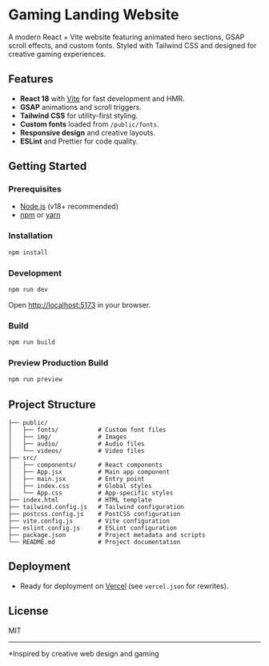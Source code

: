 # Gaming Landing Website

A modern React + Vite website featuring animated hero sections, GSAP scroll effects, and custom fonts. Styled with Tailwind CSS and designed for creative gaming experiences.

## Features

- **React 18** with [Vite](https://vitejs.dev/) for fast development and HMR.
- **GSAP** animations and scroll triggers.
- **Tailwind CSS** for utility-first styling.
- **Custom fonts** loaded from `/public/fonts`.
- **Responsive design** and creative layouts.
- **ESLint** and Prettier for code quality.

## Getting Started

### Prerequisites

- [Node.js](https://nodejs.org/) (v18+ recommended)
- [npm](https://www.npmjs.com/) or [yarn](https://yarnpkg.com/)

### Installation

```sh
npm install
```

### Development

```sh
npm run dev
```
Open [http://localhost:5173](http://localhost:5173) in your browser.

### Build

```sh
npm run build
```

### Preview Production Build

```sh
npm run preview
```

## Project Structure

```
├── public/
│   ├── fonts/           # Custom font files
│   ├── img/             # Images
│   ├── audio/           # Audio files
│   └── videos/          # Video files
├── src/
│   ├── components/      # React components
│   ├── App.jsx          # Main app component
│   ├── main.jsx         # Entry point
│   ├── index.css        # Global styles
│   └── App.css          # App-specific styles
├── index.html           # HTML template
├── tailwind.config.js   # Tailwind configuration
├── postcss.config.js    # PostCSS configuration
├── vite.config.js       # Vite configuration
├── eslint.config.js     # ESLint configuration
├── package.json         # Project metadata and scripts
└── README.md            # Project documentation
```

## Deployment

- Ready for deployment on [Vercel](https://vercel.com/) (see `vercel.json` for rewrites).

## License

MIT

---

*Inspired by creative web design and gaming